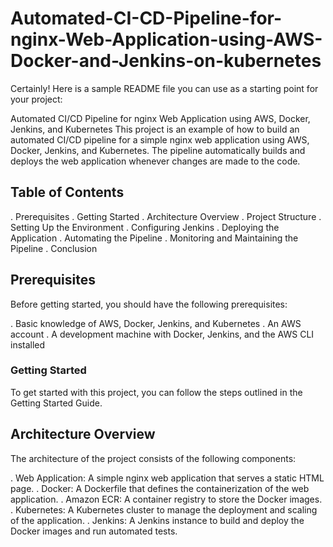 # Automated-CI-CD-Pipeline-for-nginx-Web-Application-using-AWS-Docker-and-Jenkins-on-kubernetes

Certainly! Here is a sample README file you can use as a starting point for your project:

Automated CI/CD Pipeline for nginx Web Application using AWS, Docker, Jenkins, and Kubernetes
This project is an example of how to build an automated CI/CD pipeline for a simple nginx web application using AWS, Docker, Jenkins, and Kubernetes. The pipeline automatically builds and deploys the web application whenever changes are made to the code.

## Table of Contents

. Prerequisites
. Getting Started
. Architecture Overview
. Project Structure
. Setting Up the Environment
. Configuring Jenkins
. Deploying the Application
. Automating the Pipeline
. Monitoring and Maintaining the Pipeline
. Conclusion


## Prerequisites

Before getting started, you should have the following prerequisites:

. Basic knowledge of AWS, Docker, Jenkins, and Kubernetes
. An AWS account
. A development machine with Docker, Jenkins, and the AWS CLI installed

### Getting Started

To get started with this project, you can follow the steps outlined in the Getting Started Guide.


## Architecture Overview

The architecture of the project consists of the following components:

. Web Application: A simple nginx web application that serves a static HTML page.
. Docker: A Dockerfile that defines the containerization of the web application.
. Amazon ECR: A container registry to store the Docker images.
. Kubernetes: A Kubernetes cluster to manage the deployment and scaling of the application.
. Jenkins: A Jenkins instance to build and deploy the Docker images and run automated tests.
